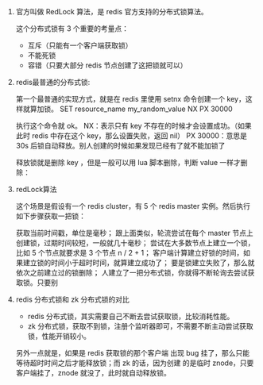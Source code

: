 1. 官方叫做 RedLock 算法，是 redis 官方支持的分布式锁算法。

    这个分布式锁有 3 个重要的考量点：
    - 互斥（只能有一个客户端获取锁）
    - 不能死锁
    - 容错（只要大部分 redis 节点创建了这把锁就可以）
2. redis最普通的分布式锁:

    第一个最普通的实现方式，就是在 redis 里使用 setnx 命令创建一个 key，这样就算加锁。
    SET resource_name my_random_value NX PX 30000
    
    执行这个命令就 ok。
     NX：表示只有 key 不存在的时候才会设置成功。（如果此时 redis 中存在这个 key，那么设置失败，返回 nil）
     PX 30000：意思是 30s 后锁自动释放。别人创建的时候如果发现已经有了就不能加锁了
     
     释放锁就是删除 key ，但是一般可以用 lua 脚本删除，判断 value 一样才删除：
 3. redLock算法
    
    这个场景是假设有一个 redis cluster，有 5 个 redis master 实例。然后执行如下步骤获取一把锁：
    
    获取当前时间戳，单位是毫秒；
    跟上面类似，轮流尝试在每个 master 节点上创建锁，过期时间较短，一般就几十毫秒；
    尝试在大多数节点上建立一个锁，比如 5 个节点就要求是 3 个节点 n / 2 + 1；
    客户端计算建立好锁的时间，如果建立锁的时间小于超时时间，就算建立成功了；
    要是锁建立失败了，那么就依次之前建立过的锁删除；
    人建立了一把分布式锁，你就得不断轮询去尝试获取锁。只要别
4. redis 分布式锁和 zk 分布式锁的对比

    - redis 分布式锁，其实需要自己不断去尝试获取锁，比较消耗性能。
    - zk 分布式锁，获取不到锁，注册个监听器即可，不需要不断主动尝试获取锁，性能开销较小。
    
    另外一点就是，如果是 redis 获取锁的那个客户端 出现 bug 挂了，那么只能等待超时时间之后才能释放锁；而 zk 的话，因为创建
    的是临时 znode，只要客户端挂了，znode 就没了，此时就自动释放锁。